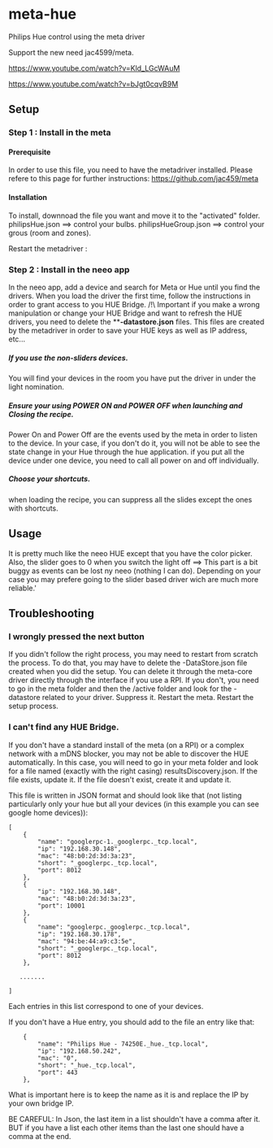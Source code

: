 # meta-hue
Philips Hue control using the meta driver

Support the new need jac4599/meta.

https://www.youtube.com/watch?v=Kld_LGcWAuM

https://www.youtube.com/watch?v=bJgt0cqvB9M


## Setup
### Step 1 : Install in the meta
#### Prerequisite
In order to use this file, you need to have the metadriver installed. Please refere to this page for further instructions:
https://github.com/jac459/meta
#### Installation
To install, downnoad the file you want and move it to the "activated" folder.
philipsHue.json ==> control your bulbs.
philipsHueGroup.json ==> control your grous (room and zones).

Restart the metadriver :

### Step 2 : Install in the neeo app
In the neeo app, add a device and search for Meta or Hue until you find the drivers.
When you load the driver the first time, follow the instructions in order to grant access to you HUE Bridge.
/!\ Important if you make a wrong manipulation or change your HUE Bridge and want to refresh the HUE drivers, you need to delete the ****-datastore.json** files. This files are created by the metadriver in order to save your HUE keys as well as IP address, etc...
##### If you use the non-sliders devices.
You will find your devices in the room you have put the driver in under the light nomination.
##### Ensure your using POWER ON and POWER OFF when launching and Closing the recipe.
Power On and Power Off are the events used by the meta in order to listen to the device.
In your case, if you don't do it, you will not be able to see the state change in your Hue through the hue application.
if you put all the device under one device, you need to call all power on and off individually.
##### Choose your shortcuts.
when loading the recipe, you can suppress all the slides except the ones with shortcuts. 

## Usage
It is pretty much like the neeo HUE except that you have the color picker.
Also, the slider goes to 0 when you switch the light off ==> This part is a bit buggy as events can be lost ny neeo (nothing I can do). Depending on your case you may prefere going to the slider based driver wich are much more reliable.'

## Troubleshooting

### I wrongly pressed the next button 
If you didn't follow the right process, you may need to restart from scratch the process.
To do that, you may have to delete the -DataStore.json file created when you did the setup.
You can delete it through the meta-core driver directly through the interface if you use a RPI.
If you don't, you need to go in the meta folder and then the /active folder and look for the -datastore related to your driver.
Suppress it. Restart the meta. Restart the setup process.

### I can't find any HUE Bridge.
If you don't have a standard install of the meta (on a RPI) or a complex network with a mDNS blocker, you may not be able to discover the HUE automatically.
In this case, you will need to go in your meta folder and look for a file named (exactly with the right casing) resultsDiscovery.json.
If the file exists, update it. If the file doesn't exist, create it and update it.

This file is written in JSON format and should look like that (not listing particularly only your hue but all your devices (in this example you can see google home devices)):

```
[
    {
        "name": "googlerpc-1._googlerpc._tcp.local",
        "ip": "192.168.30.148",
        "mac": "48:b0:2d:3d:3a:23",
        "short": "_googlerpc._tcp.local",
        "port": 8012
    },
    {
        "ip": "192.168.30.148",
        "mac": "48:b0:2d:3d:3a:23",
        "port": 10001
    },
    {
        "name": "googlerpc._googlerpc._tcp.local",
        "ip": "192.168.30.178",
        "mac": "94:be:44:a9:c3:5e",
        "short": "_googlerpc._tcp.local",
        "port": 8012
    },
    
   .......
  
]
```

Each entries in this list correspond to one of your devices. 

If you don't have a Hue entry, you should add to the file an entry like that:
```
    {
        "name": "Philips Hue - 74250E._hue._tcp.local",
        "ip": "192.168.50.242",
        "mac": "0",
        "short": "_hue._tcp.local",
        "port": 443
    },
```

What is important here is to keep the name as it is and replace the IP by your own bridge IP.

BE CAREFUL:
In Json, the last item in a list shouldn't have a comma after it. BUT if you have a list each other items than the last one should have a comma at the end.










